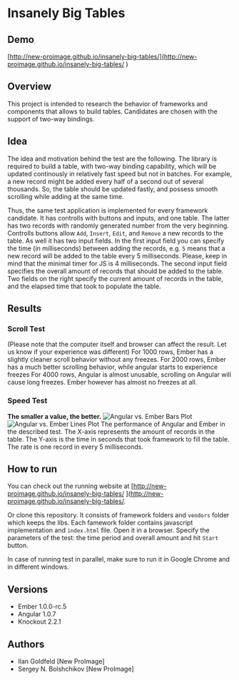 # Insanely Big Tables

## Demo
[http://new-proimage.github.io/insanely-big-tables/](http://new-proimage.github.io/insanely-big-tables/
)

## Overview
This project is intended to research the behavior of frameworks and components that allows to build tables.
Candidates are chosen with the support of two-way bindings.

## Idea
The idea and motivation behind the test are the following. The library is required to build a table,
with two-way binding capability, which will be updated continously in relatively fast speed but not in batches.
For example, a new record might be added every half of a second out of several thousands.
So, the table should be updated fastly, and possess smooth scrolling while adding at the same time.

Thus, the same test application is implemented for every framework candidate.
It has controlls with buttons and inputs, and one table. The latter has two records with randomly generated number
from the very beginning.
Controlls buttons allow `Add`, `Insert`, `Edit`, and `Remove` a new records to the table. As well it has two input
fields. In the first input field you can specify the time (in milliseconds) between adding the records,
e.g. `5` means that a new record will be added to the table every 5 milliseconds.
Please, keep in mind that the minimal timer for JS is 4 milliseconds. The second input field specifies the
overall amount of records that should be added to the table. Two fields on the right specify the current amount of
records in the table, and the elapsed time that took to populate the table.

## Results
### Scroll Test

(Please note that the computer itself and browser can affect the result.
Let us know if your experience was different)
For 1000 rows, Ember has a slightly cleaner scroll behavior without any freezes.
For 2000 rows, Ember has a much better scrolling behavior, while angular starts to experience freezes
For 4000 rows, Angular is almost unusable, scrolling on Angular will cause long freezes. Ember however has almost no freezes at all.

### Speed Test

**The smaller a value, the better.**
![Angular vs. Ember Bars Plot](https://raw.github.com/bolshchikov/insanely-big-tables/master/stats/ng-vs-em-bars.png)
![Angular vs. Ember Lines Plot](https://raw.github.com/bolshchikov/insanely-big-tables/master/stats/ng-vs-em-lines.png)
The performance of Angular and Ember in the described test. The X-axis represents the amount of records in the table.
The Y-axis is the time in seconds that took framework to fill the table. The rate is one record in every 5 milliseconds.

## How to run
You can check out the running website at [http://new-proimage.github.io/insanely-big-tables/
](http://new-proimage.github.io/insanely-big-tables/.

Or clone this repository. It consists of framework folders and `vendors` folder which keeps the libs.
Each famework folder contains javascript implementation and  `index.html` file. Open it in a browser.
Specify the parameters of the test: the time period and overall amount and hit `Start` button.

In case of running test in parallel, make sure to run it in Google Chrome and in different windows.

## Versions

* Ember 1.0.0-rc.5
* Angular 1.0.7
* Knockout 2.2.1

## Authors

* Ilan Goldfeld [New ProImage]
* Sergey N. Bolshchikov [New ProImage]
